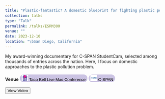 ```yaml
---
title: "Plastic-fantastic? A domestic blueprint for fighting plastic pollution"
collection: talks
type: "Talk"
permalink: /talks/ESRM300
venue: ""
date: 2023-12-10
location: "\bSan Diego, California"
---
```


My award-winning documentary for C-SPAN StudentCam, selected among thousands of entries across the nation. Here, I focus on domestic approaches to the plastic pollution problem.
<br>
<br>
<b>Venue</b> <button style='border-radius:12px;background-color:rgb(203, 195, 227);border:none'> <img src='../files/TacoBell-logo.png' style='height:20px;'/> Taco Bell Live Mas Conference</button> <button style='border-radius:12px;background-color:rgb(203, 195, 227);border:none'> <img src='../files/CSPAN-logo.png' style='height:20px;'/>  C-SPAN</button>
<br>
<br>
<button onclick="location.href='https://www.viddler.com/v/e470e26a'">View Video</button>
